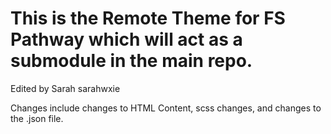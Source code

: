 # This is the Remote Theme for FS Pathway which will act as a submodule in the main repo.
Edited by Sarah sarahwxie

Changes include changes to HTML Content, scss changes, and changes to the .json file.
